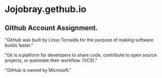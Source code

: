 # Jojobray.gethub.io

## Github Account Assignment.

"GitHub was built by Linus Torvalds for the purpose of making software builds faster."

"Git is a platform for developers to share code, contribute to open source projects, or automate their workflow. (VCS)."

"GitHub is owned by Microsoft."
